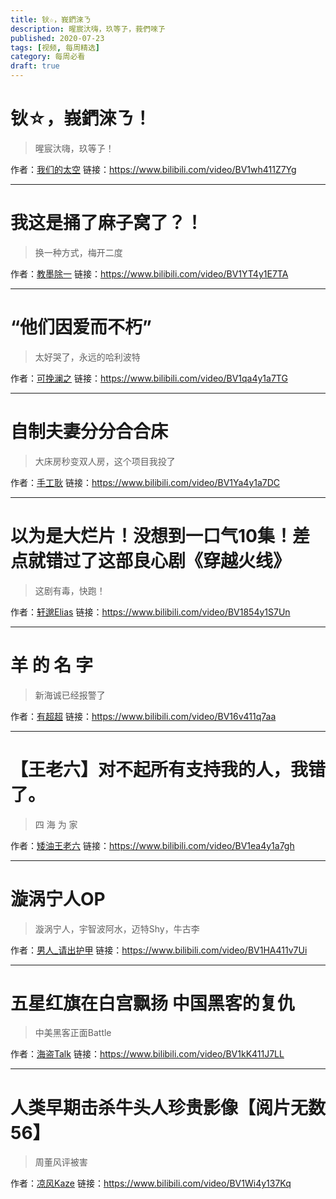 ```yaml
---
title: 钬☆，峩鍆淶ㄋ
description: 暒宸汏嗨，玖等孒，莪們唻孒
published: 2020-07-23
tags: [视频, 每周精选]
category: 每周必看
draft: true
---
```


# 钬☆，峩鍆淶ㄋ！
> 暒宸汏嗨，玖等孒！

作者：[我们的太空](https://space.bilibili.com/19474906)
链接：https://www.bilibili.com/video/BV1wh411Z7Yg

---

# 我这是捅了麻子窝了？！
> 换一种方式，梅开二度

作者：[教墨除一](https://space.bilibili.com/2303353)
链接：https://www.bilibili.com/video/BV1YT4y1E7TA

---

# “他们因爱而不朽”
> 太好哭了，永远的哈利波特

作者：[可挽澜之](https://space.bilibili.com/49291992)
链接：https://www.bilibili.com/video/BV1qa4y1a7TG

---

# 自制夫妻分分合合床
> 大床房秒变双人房，这个项目我投了

作者：[手工耿](https://space.bilibili.com/280793434)
链接：https://www.bilibili.com/video/BV1Ya4y1a7DC

---

# 以为是大烂片！没想到一口气10集！差点就错过了这部良心剧《穿越火线》
> 这剧有毒，快跑！

作者：[轩邈Elias](https://space.bilibili.com/3386870)
链接：https://www.bilibili.com/video/BV1854y1S7Un

---

# 羊   的   名   字
> 新海诚已经报警了

作者：[有超超](https://space.bilibili.com/10380815)
链接：https://www.bilibili.com/video/BV16v411q7aa

---

# 【王老六】对不起所有支持我的人，我错了。
> 四 海 为 家

作者：[矮油王老六](https://space.bilibili.com/605544858)
链接：https://www.bilibili.com/video/BV1ea4y1a7gh

---

# 漩涡宁人OP
> 漩涡宁人，宇智波阿水，迈特Shy，牛古李

作者：[男人_请出护甲](https://space.bilibili.com/3090759)
链接：https://www.bilibili.com/video/BV1HA411v7Ui

---

# 五星红旗在白宫飘扬 中国黑客的复仇
> 中美黑客正面Battle

作者：[海盗Talk](https://space.bilibili.com/408487386)
链接：https://www.bilibili.com/video/BV1kK411J7LL

---

# 人类早期击杀牛头人珍贵影像【阅片无数56】
> 周董风评被害

作者：[凉风Kaze](https://space.bilibili.com/14110780)
链接：https://www.bilibili.com/video/BV1Wi4y137Kq

